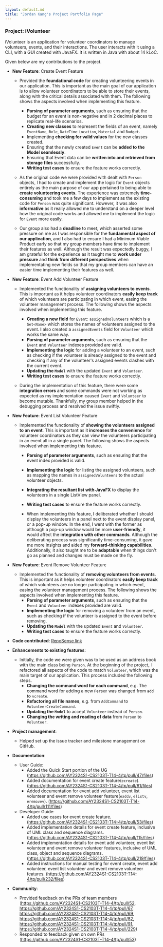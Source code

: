 ```yaml
---
layout: default.md
title: "Jordan Kang's Project Portfolio Page"
---
```


### Project: iVolunteer

iVolunteer is an application for volunteer coordinators to manage volunteers, events, and their interactions. The user interacts with it using a CLI, with a GUI created with JavaFX. It is written in Java with about 14 kLoC.

Given below are my contributions to the project.

* **New Feature**: Create Event Feature
  * Provided the **foundational code** for creating volunteering events in our application. This is important as the main goal of our application is to allow volunteer coordinators to be able to store their events, along with the critical details associated with them. The following shows the aspects involved when implementing this feature.
    * **Parsing of parameter arguments**, such as ensuring that the budget for an event is non-negative and in 2 decimal places to replicate real-life scenarios.
    * **Creating new classes** to represent the fields of an event, namely `EventName`, `Role`, `DateTime` `Location`, `Material` and `Budget`.
    * Implementing **checking for valid values** for the new classes created.
    * Ensuring that the newly created `Event` can be **added to the Model seamlessly**.
    * Ensuring that Event data can be **written into and retrieved from storage files** successfully.
    * **Writing test cases** to ensure the feature works correctly.

  * As the original code we were provided with dealt with `Person` objects, I had to create and implement the logic for `Event` objects entirely as the main purpose of our app pertained to being able to **create volunteering events**. The experience was extremely **time-consuming** and took me a few days to implement as the existing code for `Person` was quite significant. However, it was also **informative** as it really allowed me to understand on a deeper level how the original code works and allowed me to implement the logic for `Event` more easily.

  * Our group also had a **deadline** to meet, which asserted some pressure on me as I was responsible for the **fundamental aspect of our application**, and I also had to ensure I had a Minimum Viable Product early so that my group members have time to implement their features as well. Although the result was expectedly buggy, I am grateful for the experience as it taught me to **work under pressure** and **think from different perspectives** when implementating new fields so that my group members can have an easier time implementing their features as well.

* **New Feature**: Event Add Volunteer Feature
  * Implemented the functionality of **assigning volunteers to events**. This is important as it helps volunteer coordinators **easily keep track** of which volunteers are participating in which event, easing the volunteer management process. The following shows the aspects involved when implementing this feature.
    * **Creating a new field** for `Event`: `assignedVolunteers` which is a `Set<Name>` which stores the names of volunteers assigned to the event. I also created a `assignedEvents` field for `Volunteer` which works the same way.
    * **Parsing of parameter arguments**, such as ensuring that the `Event` and `Volunteer` indexes provided are valid.
    * **Implementing the logic** for adding a volunteer to an event, such as checking if the volunteer is already assigned to the event and checking if any of the volunteer's assigned events clashes with the current event.
    * **Updating the `Model`** with the updated `Event` and `Volunteer`.
    * **Writing test cases** to ensure the feature works correctly.

  * During the implementation of this feature, there were some **integration errors** and some commands were not working as expected as my implementation caused `Event` and `Volunteer` to become mutable. Thankfully, my group member helped in the debugging process and resolved the issue swiftly.

* **New Feature**: Event List Volunteer Feature
  * Implemented the functionality of **showing the volunteers assigned to an event**. This is important as it **increases the convenience** for volunteer coordinators as they can view the volunteers participating in an event all in a single panel. The following shows the aspects involved when implementing this feature.
    * **Parsing of parameter arguments**, such as ensuring that the event index provided is valid.
    * **Implementing the logic** for listing the assigned volunteers, such as mapping the names in `assignedVolunteers` to the actual volunteer objects.
    * **Integrating the resultant list with JavaFX** to display the volunteers in a single ListView panel.
    * **Writing test cases** to ensure the feature works correctly.

    * When implementing this feature, I deliberated whether I should display the volunteers in a panel next to the event display panel, or a pop-up window. In the end, I went with the former as although a pop-up window would be more **user-friendly**, it would affect the **integration with other commands**. Although the deliberating process was significantly time-consuming, it gave me more insights and aided my **forward-thinking capabilities**. Additionally, it also taught me to be **adaptable** when things don't go as planned and changes must be made on the fly.

* **New Feature**: Event Remove Volunteer Feature
  * Implemented the functionality of **removing volunteers from events**. This is important as it helps volunteer coordinators **easily keep track** of which volunteers are no longer participating in which event, easing the volunteer management process. The following shows the aspects involved when implementing this feature.
    * **Parsing of parameter arguments**, such as ensuring that the `Event` and `Volunteer` indexes provided are valid.
    * **Implementing the logic** for removing a volunteer from an event, such as checking if the volunteer is assigned to the event before removing.
    * **Updating the `Model`** with the updated `Event` and `Volunteer`.
    * **Writing test cases** to ensure the feature works correctly.

* **Code contributed**: [RepoSense link](https://nus-cs2103-ay2324s1.github.io/tp-dashboard/?search=jordankanghm&breakdown=true)

* **Enhancements to existing features**:
  * Initially, the code we were given was to be used as an address book with the main class being `Person`. At the beginning of the project, I refactored all aspects of the code to match `Volunteer`, which was the main target of our application. This process included the following steps.
    * **Changing the command word for each command**, e.g. The command word for adding a new `Person` was changed from `add` to `vcreate`.
    * **Refactoring all file names**, e.g. from `AddCommand` to `VolunteerCreateCommand`.
    * **Updating the `Model`** to accept `Volunteer` instead of `Person`.
    * **Changing the writing and reading of data** from `Person` to `Volunteer`.

* **Project management**:
  * Helped set up the issue tracker and milestone management on GitHub.

* **Documentation**:
    * User Guide:
      * Added the Quick Start portion of the UG (https://github.com/AY2324S1-CS2103T-T14-4/tp/pull/47/files)
      * Added documentation for event create feature(`ecreate`). (https://github.com/AY2324S1-CS2103T-T14-4/tp/pull/81/files)
      * Added documentation for event add volunteer, event list volunteer and event remove volunteer feature(`eaddv`, `elistv`, `eremovev`). (https://github.com/AY2324S1-CS2103T-T14-4/tp/pull/111/files)
    * Developer Guide:
      * Added use cases for event create feature. (https://github.com/AY2324S1-CS2103T-T14-4/tp/pull/53/files)
      * Added implementation details for event create feature, inclusive of UML class and sequence diagrams. (https://github.com/AY2324S1-CS2103T-T14-4/tp/pull/115/files)
      * Added implementation details for event add volunteer, event list volunteer and event remove volunteer features, inclusive of UML class, object and sequence diagrams. (https://github.com/AY2324S1-CS2103T-T14-4/tp/pull/219/files)
      * Added instructions for manual testing for event create, event add volunteer, event list volunteer and event remove volunteer features. (https://github.com/AY2324S1-CS2103T-T14-4/tp/pull/232/files)

* **Community**:
  * Provided feedback on the PRs of team members (https://github.com/AY2324S1-CS2103T-T14-4/tp/pull/52, https://github.com/AY2324S1-CS2103T-T14-4/tp/pull/67, https://github.com/AY2324S1-CS2103T-T14-4/tp/pull/69, https://github.com/AY2324S1-CS2103T-T14-4/tp/pull/82, https://github.com/AY2324S1-CS2103T-T14-4/tp/pull/91, https://github.com/AY2324S1-CS2103T-T14-4/tp/pull/229)
  * Responded to feedback given on own PRs (https://github.com/AY2324S1-CS2103T-T14-4/tp/pull/53)
